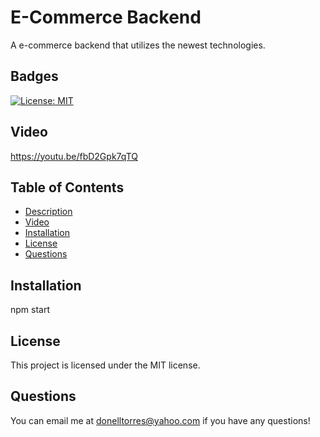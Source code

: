# E-Commerce Backend
  A e-commerce backend that utilizes the newest technologies.

  ## Badges 
  [![License: MIT](https://img.shields.io/badge/License-MIT-yellow.svg)](https://opensource.org/licenses/MIT)

  ## Video
  https://youtu.be/fbD2Gpk7qTQ

  ## Table of Contents 
  * [Description](#description)
  * [Video](#video)
  * [Installation](#installation)
  * [License](#license)
  * [Questions](#questions)

  ## Installation
  npm start

  ## License
  This project is licensed under the MIT license.

  ## Questions
  You can email me at donelltorres@yahoo.com if you have any questions!

